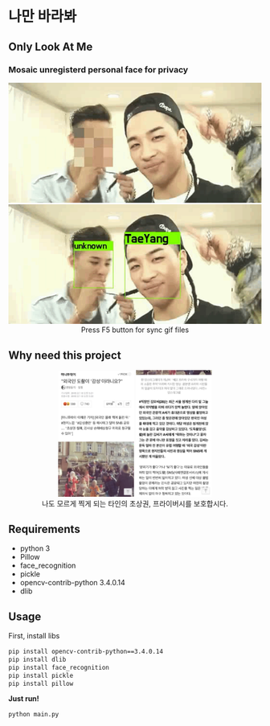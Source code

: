 # 나만 바라봐 
## Only Look At Me

### Mosaic unregisterd personal face for privacy

<p align="center">
    <img src='./image/ty_blur.gif'>
    <br>
    <img src='./image/ty_box.gif'>
    <br>
    Press F5 button for sync gif files
</p>

## Why need this project

<p align="center">
    <img src='./image/capture.jpg', width=30%>
    <img src='./image/capture2.jpg', width=30%>
    <br>
    나도 모르게 찍게 되는 타인의 초상권, 프라이버시를 보호합시다.
</p>

## Requirements
- python 3
- Pillow
- face_recognition
- pickle
- opencv-contrib-python 3.4.0.14
- dlib

## Usage  

First, install libs

    pip install opencv-contrib-python==3.4.0.14
    pip install dlib
    pip install face_recognition
    pip install pickle
    pip install pillow


**Just run!** <br>

    python main.py
